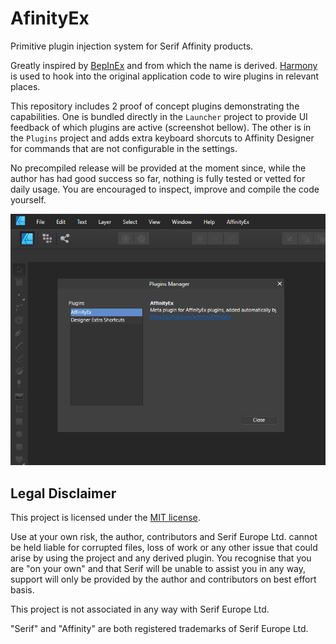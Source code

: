 AfinityEx
=========

Primitive plugin injection system for Serif Affinity products.

Greatly inspired by [BepInEx](https://github.com/BepInEx/BepInEx) and from
which the name is derived. [Harmony](https://github.com/pardeike/Harmony) is
used to hook into the original application code to wire plugins in relevant
places.

This repository includes 2 proof of concept plugins demonstrating the
capabilities. One is bundled directly in the `Launcher` project to provide UI
feedback of which plugins are active (screenshot bellow). The other is in the
`Plugins` project and adds extra keyboard shorcuts to Affinity Designer for
commands that are not configurable in the settings.

No precompiled release will be provided at the moment since, while the author
has had good success so far, nothing is fully tested or vetted for daily usage.
You are encouraged to inspect, improve and compile the code yourself.

![](/screenshot.png)

Legal Disclaimer
----------------

This project is licensed under the [MIT license](/LICENSE).

Use at your own risk, the author, contributors and Serif Europe Ltd. cannot be
held liable for corrupted files, loss of work or any other issue that could
arise by using the project and any derived plugin. You recognise that you are
"on your own" and that Serif will be unable to assist you in any way, support
will only be provided by the author and contributors on best effort basis.

This project is not associated in any way with Serif Europe Ltd.

"Serif" and "Affinity" are both registered trademarks of Serif Europe Ltd.